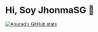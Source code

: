 # Hi, Soy JhonmaSG 👋

[![Anurag's GitHub stats](https://github-readme-stats.vercel.app/api?username=JhonmaSG)](https://github.com/anuraghazra/github-readme-stats)



